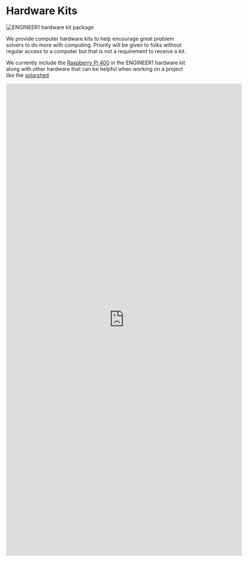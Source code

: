 # Hardware Kits

![ENGINEER1 hardware kit package](/images/engineer1-hardware-kit.jpg)

We provide computer hardware kits to help encourage great problem solvers to do more with computing.
Priority will be given to folks without regular access to a computer but that is not a requirement to
receive a kit.

We currently include the [Raspberry Pi 400](https://www.raspberrypi.org/products/raspberry-pi-400/) in the ENGINEER1 hardware kit along with other hardware that can be helpful when working on a project like the [solarshed](https://github.com/corbinbs/solarshed)

<iframe src="https://docs.google.com/forms/d/e/1FAIpQLSdaFwLcN_KZJ0i-OiBmf8ojmA_6eaSctQnpCeKtrymgxjNI_Q/viewform?embedded=true" width="640" height="1280" frameborder="0" marginheight="0" marginwidth="0">Loading…</iframe>

